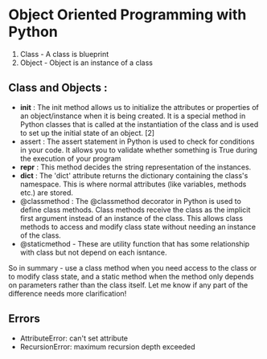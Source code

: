 # Object Oriented Programming with Python

1. Class - A class is blueprint 
2. Object - Object is an instance of a class 

## Class and Objects :
- __init__ : The init method allows us to initialize the attributes or properties of an object/instance when it is being created. It is a special method in Python classes that is called at the instantiation of the class and is used to set up the initial state of an object. [2] 
- assert : The assert statement in Python is used to check for conditions in your code. It allows you to validate whether something is True during the execution of your program
- __repr__ : This method decides the string representation of the instances.
- __dict__ : The 'dict' attribute returns the dictionary containing the class's namespace. This is where normal attributes (like variables, methods etc.) are stored.
- @classmethod : The @classmethod decorator in Python is used to define class methods. Class methods receive the class as the implicit first argument instead of an instance of the class. This allows class methods to access and modify class state without needing an instance of the class.
- @staticmethod - These are utility function that has some relationship with class but not depend on each isntance. 

So in summary - use a class method when you need access to the class or to modify class state, and a static method when the method only depends on parameters rather than the class itself. Let me know if any part of the difference needs more clarification!



## Errors 
- AttributeError: can't set attribute 
- RecursionError: maximum recursion depth exceeded
